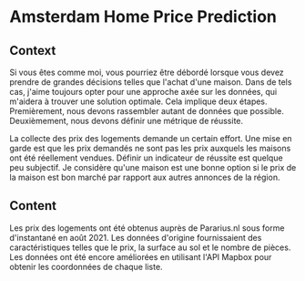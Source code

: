 # Amsterdam Home Price Prediction

## Context
Si vous êtes comme moi, vous pourriez être débordé lorsque vous devez prendre de grandes décisions telles que l'achat d'une maison. Dans de tels cas, j'aime toujours opter pour une approche axée sur les données, qui m'aidera à trouver une solution optimale. Cela implique deux étapes. Premièrement, nous devons rassembler autant de données que possible. Deuxièmement, nous devons définir une métrique de réussite.

La collecte des prix des logements demande un certain effort. Une mise en garde est que les prix demandés ne sont pas les prix auxquels les maisons ont été réellement vendues. Définir un indicateur de réussite est quelque peu subjectif. Je considère qu'une maison est une bonne option si le prix de la maison est bon marché par rapport aux autres annonces de la région.

## Content
Les prix des logements ont été obtenus auprès de Pararius.nl sous forme d'instantané en août 2021. Les données d'origine fournissaient des caractéristiques telles que le prix, la surface au sol et le nombre de pièces. Les données ont été encore améliorées en utilisant l'API Mapbox pour obtenir les coordonnées de chaque liste.
